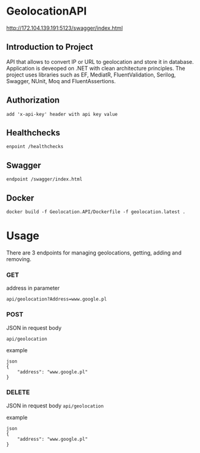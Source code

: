 # GeolocationAPI
http://172.104.139.191:5123/swagger/index.html

## Introduction to Project
API that allows to convert IP or URL to geolocation and store it in database. Application is deveoped on .NET with clean architecture principles. The project uses libraries  such as EF, MediatR, FluentValidation, Serilog, Swagger, NUnit, Moq and FluentAssertions.

## Authorization

``` add 'x-api-key' header with api key value ```

## Healthchecks
``` enpoint /healthchecks ```

## Swagger

``` endpoint /swagger/index.html ```

## Docker

``` docker build -f Geolocation.API/Dockerfile -f geolocation.latest . ```

# Usage

There are 3 endpoints for managing geolocations, getting, adding and removing.

### GET 
address in parameter

 ``` api/geolocation?Address=www.google.pl ```  

### POST
JSON in request body

``` api/geolocation ```  

example
```
json
{
    "address": "www.google.pl"
}
```

### DELETE
JSON in request body
``` api/geolocation ```

example
```
json
{
    "address": "www.google.pl"
}
```

